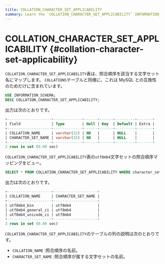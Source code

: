```yaml
---
title: COLLATION_CHARACTER_SET_APPLICABILITY
summary: Learn the `COLLATION_CHARACTER_SET_APPLICABILITY` INFORMATION_SCHEMA table.
---
```


# COLLATION_CHARACTER_SET_APPLICABILITY {#collation-character-set-applicability}

`COLLATION_CHARACTER_SET_APPLICABILITY`表は、照合順序を該当する文字セット名にマップします。 `COLLATIONS`テーブルと同様に、これは MySQL との互換性のためだけに含まれています。

```sql
USE INFORMATION_SCHEMA;
DESC COLLATION_CHARACTER_SET_APPLICABILITY;
```

出力は次のとおりです。

```sql
+--------------------+-------------+------+------+---------+-------+
| Field              | Type        | Null | Key  | Default | Extra |
+--------------------+-------------+------+------+---------+-------+
| COLLATION_NAME     | varchar(32) | NO   |      | NULL    |       |
| CHARACTER_SET_NAME | varchar(32) | NO   |      | NULL    |       |
+--------------------+-------------+------+------+---------+-------+
2 rows in set (0.00 sec)
```

`COLLATION_CHARACTER_SET_APPLICABILITY`表の`utf8mb4`文字セットの照合順序マッピングをビュー。

```sql
SELECT * FROM COLLATION_CHARACTER_SET_APPLICABILITY WHERE character_set_name='utf8mb4';
```

出力は次のとおりです。

```sql
+--------------------+--------------------+
| COLLATION_NAME     | CHARACTER_SET_NAME |
+--------------------+--------------------+
| utf8mb4_bin        | utf8mb4            |
| utf8mb4_general_ci | utf8mb4            |
| utf8mb4_unicode_ci | utf8mb4            |
+--------------------+--------------------+
3 rows in set (0.00 sec)
```

`COLLATION_CHARACTER_SET_APPLICABILITY`のテーブルの列の説明は次のとおりです。

-   `COLLATION_NAME` :照合順序の名前。
-   `CHARACTER_SET_NAME` :照合順序が属する文字セットの名前。
